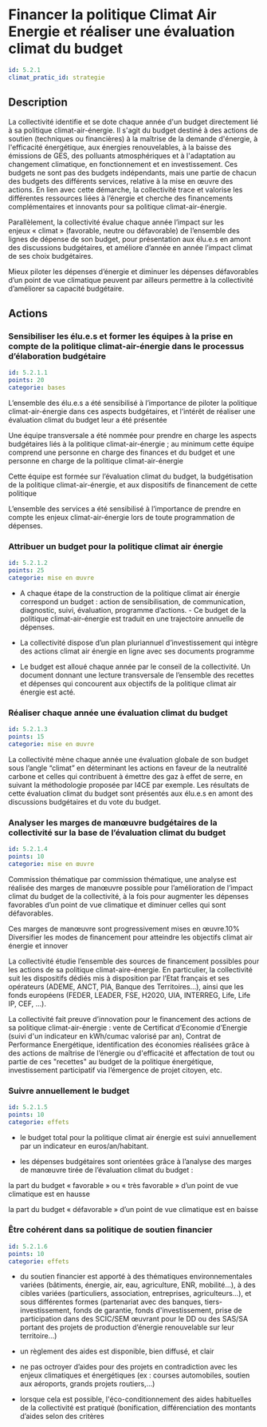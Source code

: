 # Financer la politique Climat Air Energie et réaliser une évaluation climat du budget
```yaml
id: 5.2.1
climat_pratic_id: strategie
```
## Description
La collectivité identifie et se dote chaque année d'un budget directement lié à sa politique climat-air-énergie. Il s'agit du budget destiné à des actions de soutien (techniques ou financières) à la maîtrise de la demande d'énergie, à l'efficacité énergétique, aux énergies renouvelables, à la baisse des émissions de GES, des polluants atmosphériques et à l'adaptation au changement climatique, en fonctionnement et en investissement. Ces budgets ne sont pas des budgets indépendants, mais une partie de chacun des budgets des différents services, relative à la mise en œuvre des actions. En lien avec cette démarche, la collectivité trace et valorise les différentes ressources liées à l’énergie et cherche des financements complémentaires et innovants pour sa politique climat-air-énergie.

Parallèlement, la collectivité évalue chaque année l’impact sur les enjeux « climat » (favorable, neutre ou défavorable) de l’ensemble des lignes de dépense de son budget, pour présentation aux élu.e.s en amont des discussions budgétaires, et améliore d’année en année l’impact climat de ses choix budgétaires.

Mieux piloter les dépenses d’énergie et diminuer les dépenses défavorables d’un point de vue climatique peuvent par ailleurs permettre à la collectivité d’améliorer sa capacité budgétaire.



## Actions
### Sensibiliser les élu.e.s et former les équipes à la prise en compte de la politique climat-air-énergie dans le processus d’élaboration budgétaire
```yaml
id: 5.2.1.1
points: 20
categorie: bases
```
L’ensemble des élu.e.s a été sensibilisé à l’importance de piloter la politique climat-air-énergie dans ces aspects budgétaires, et l’intérêt de réaliser une évaluation climat du budget leur a été présentée

Une équipe transversale a été nommée pour prendre en charge les aspects budgétaires liés à la politique climat-air-énergie ; au minimum cette équipe comprend une personne en charge des finances et du budget et une personne en charge de la politique climat-air-énergie

Cette équipe est formée sur l’évaluation climat du budget, la budgétisation de la politique climat-air-énergie, et aux dispositifs de financement de cette politique

L’ensemble des services a été sensibilisé à l’importance de prendre en compte les enjeux climat-air-énergie lors de toute programmation de dépenses.




### Attribuer un budget pour la politique climat air énergie
```yaml
id: 5.2.1.2
points: 25
categorie: mise en œuvre
```
- A chaque étape de la construction de la politique climat air énergie correspond un budget : action de sensibilisation, de communication, diagnostic, suivi, évaluation, programme d’actions. - Ce budget de la politique climat-air-énergie est traduit en une trajectoire annuelle de dépenses.

- La collectivité dispose d’un plan pluriannuel d’investissement qui intègre des actions climat air énergie en ligne avec ses documents programme

- Le budget est alloué chaque année par le conseil de la collectivité. Un document donnant une lecture transversale de l’ensemble des recettes et dépenses qui concourent aux objectifs de la politique climat air énergie est acté.




### Réaliser chaque année une évaluation climat du budget
```yaml
id: 5.2.1.3
points: 15
categorie: mise en œuvre
```
La collectivité mène chaque année une évaluation globale de son budget sous l’angle “climat” en déterminant les actions en faveur de la neutralité carbone et celles qui contribuent à émettre des gaz à effet de serre, en suivant la méthodologie proposée par I4CE par exemple. Les résultats de cette évaluation climat du budget sont présentés aux élu.e.s en amont des discussions budgétaires et du vote du budget.




### Analyser les marges de manœuvre budgétaires de la collectivité sur la base de l’évaluation climat du budget
```yaml
id: 5.2.1.4
points: 10
categorie: mise en œuvre
```
Commission thématique par commission thématique, une analyse est réalisée des marges de manœuvre possible pour l’amélioration de l’impact climat du budget de la collectivité, à la fois pour augmenter les dépenses favorables d’un point de vue climatique et diminuer celles qui sont défavorables.

Ces marges de manœuvre sont progressivement mises en œuvre.10% Diversifier les modes de financement pour atteindre les objectifs climat air énergie et innover

La collectivité étudie l’ensemble des sources de financement possibles pour les actions de sa politique climat-aire-énergie. En particulier, la collectivité suit les dispositifs dédiés mis à disposition par l’Etat français et ses opérateurs (ADEME, ANCT, PIA, Banque des Territoires…), ainsi que les fonds européens (FEDER, LEADER, FSE, H2020, UIA, INTERREG, Life, Life IP, CEF, ...).

La collectivité fait preuve d’innovation pour le financement des actions de sa politique climat-air-énergie : vente de Certificat d’Economie d’Energie (suivi d'un indicateur en kWh/cumac valorisé par an), Contrat de Performance Energétique, identification des économies réalisées grâce à des actions de maîtrise de l’énergie ou d'efficacité et affectation de tout ou partie de ces "recettes" au budget de la politique énergétique, investissement participatif via l’émergence de projet citoyen, etc.




### Suivre annuellement le budget
```yaml
id: 5.2.1.5
points: 10
categorie: effets
```
- le budget total pour la politique climat air énergie est suivi annuellement par un indicateur en euros/an/habitant.

- les dépenses budgétaires sont orientées grâce à l’analyse des marges de manœuvre tirée de l’évaluation climat du budget :

la part du budget « favorable » ou « très favorable » d’un point de vue climatique est en hausse

la part du budget « défavorable » d’un point de vue climatique est en baisse




### Être cohérent dans sa politique de soutien financier
```yaml
id: 5.2.1.6
points: 10
categorie: effets
```
- du soutien financier est apporté à des thématiques environnementales variées (bâtiments, énergie, air, eau, agriculture, ENR, mobilité...), à des cibles variées (particuliers, association, entreprises, agriculteurs...), et sous différentes formes (partenariat avec des banques, tiers-investissement, fonds de garantie, fonds d'investissement, prise de participation dans des SCIC/SEM œuvrant pour le DD ou des SAS/SA portant des projets de production d’énergie renouvelable sur leur territoire...)

- un règlement des aides est disponible, bien diffusé, et clair

- ne pas octroyer d’aides pour des projets en contradiction avec les enjeux climatiques et énergétiques (ex : courses automobiles, soutien aux aéroports, grands projets routiers,...)

- lorsque cela est possible, l'éco-conditionnement des aides habituelles de la collectivité est pratiqué (bonification, différenciation des montants d’aides selon des critères



